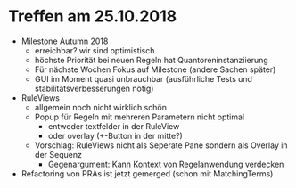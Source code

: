 # Treffen am 25.10.2018

- Milestone Autumn 2018
    - erreichbar? wir sind optimistisch
    - höchste Priorität bei neuen Regeln hat Quantoreninstanziierung 
    - Für nächste Wochen Fokus auf Milestone (andere Sachen später)
    - GUI im Moment quasi unbrauchbar (ausführliche Tests und stabilitätsverbesserungen nötig)
- RuleViews
    - allgemein noch nicht wirklich schön
    - Popup für Regeln mit mehreren Parametern nicht optimal
        - entweder textfelder in der RuleView
        - oder overlay (+-Button in der mitte?)
    - Vorschlag: RuleViews nicht als Seperate Pane sondern als Overlay in der Sequenz
        - Gegenargument: Kann Kontext von Regelanwendung verdecken
- Refactoring von PRAs ist jetzt gemerged (schon mit MatchingTerms)
